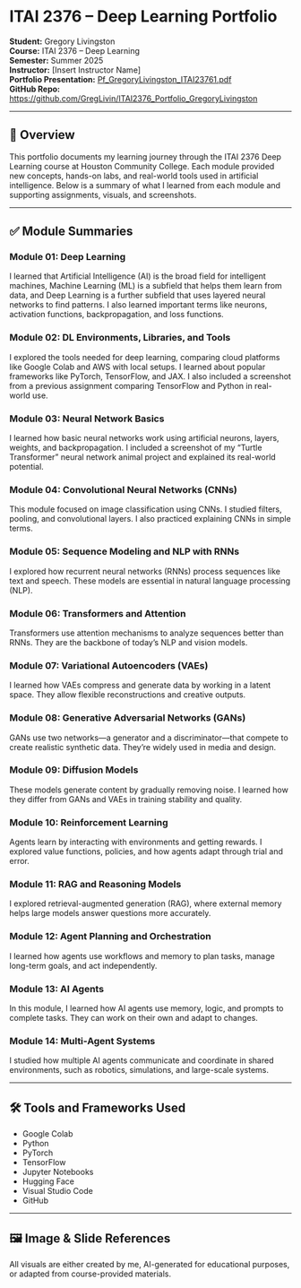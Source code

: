 # ITAI 2376 – Deep Learning Portfolio  
**Student:** Gregory Livingston  
**Course:** ITAI 2376 – Deep Learning  
**Semester:** Summer 2025  
**Instructor:** [Insert Instructor Name]  
**Portfolio Presentation:** [Pf_GregoryLivingston_ITAI23761.pdf](./Pf_GregoryLivingston_ITAI23761.pdf)  
**GitHub Repo:** https://github.com/GregLivin/ITAI2376_Portfolio_GregoryLivingston

---

## 📘 Overview
This portfolio documents my learning journey through the ITAI 2376 Deep Learning course at Houston Community College. Each module provided new concepts, hands-on labs, and real-world tools used in artificial intelligence. Below is a summary of what I learned from each module and supporting assignments, visuals, and screenshots.

---

## ✅ Module Summaries

### Module 01: Deep Learning  
I learned that Artificial Intelligence (AI) is the broad field for intelligent machines, Machine Learning (ML) is a subfield that helps them learn from data, and Deep Learning is a further subfield that uses layered neural networks to find patterns. I also learned important terms like neurons, activation functions, backpropagation, and loss functions.

### Module 02: DL Environments, Libraries, and Tools  
I explored the tools needed for deep learning, comparing cloud platforms like Google Colab and AWS with local setups. I learned about popular frameworks like PyTorch, TensorFlow, and JAX. I also included a screenshot from a previous assignment comparing TensorFlow and Python in real-world use.

### Module 03: Neural Network Basics  
I learned how basic neural networks work using artificial neurons, layers, weights, and backpropagation. I included a screenshot of my “Turtle Transformer” neural network animal project and explained its real-world potential.

### Module 04: Convolutional Neural Networks (CNNs)  
This module focused on image classification using CNNs. I studied filters, pooling, and convolutional layers. I also practiced explaining CNNs in simple terms.

### Module 05: Sequence Modeling and NLP with RNNs  
I explored how recurrent neural networks (RNNs) process sequences like text and speech. These models are essential in natural language processing (NLP).

### Module 06: Transformers and Attention  
Transformers use attention mechanisms to analyze sequences better than RNNs. They are the backbone of today’s NLP and vision models.

### Module 07: Variational Autoencoders (VAEs)  
I learned how VAEs compress and generate data by working in a latent space. They allow flexible reconstructions and creative outputs.

### Module 08: Generative Adversarial Networks (GANs)  
GANs use two networks—a generator and a discriminator—that compete to create realistic synthetic data. They’re widely used in media and design.

### Module 09: Diffusion Models  
These models generate content by gradually removing noise. I learned how they differ from GANs and VAEs in training stability and quality.

### Module 10: Reinforcement Learning  
Agents learn by interacting with environments and getting rewards. I explored value functions, policies, and how agents adapt through trial and error.

### Module 11: RAG and Reasoning Models  
I explored retrieval-augmented generation (RAG), where external memory helps large models answer questions more accurately.

### Module 12: Agent Planning and Orchestration  
I learned how agents use workflows and memory to plan tasks, manage long-term goals, and act independently.

### Module 13: AI Agents  
In this module, I learned how AI agents use memory, logic, and prompts to complete tasks. They can work on their own and adapt to changes.

### Module 14: Multi-Agent Systems  
I studied how multiple AI agents communicate and coordinate in shared environments, such as robotics, simulations, and large-scale systems.

---

## 🛠 Tools and Frameworks Used
- Google Colab  
- Python  
- PyTorch  
- TensorFlow  
- Jupyter Notebooks  
- Hugging Face  
- Visual Studio Code  
- GitHub

---

## 🖼️ Image & Slide References

All visuals are either created by me, AI-generated for educational purposes, or adapted from course-provided materials.

